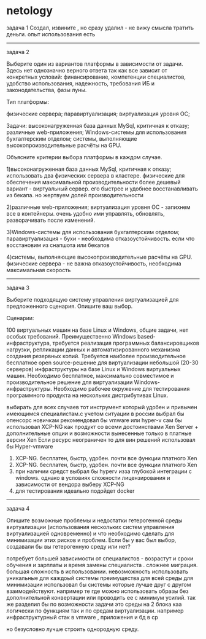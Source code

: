 # netology
задача 1
Создал, извините , но сразу удалил - не вижу смысла тратить деньги. опыт использования есть


------------------------------------------
задача 2

Выберите один из вариантов платформы в зависимости от задачи. Здесь нет однозначно верного ответа так как все зависит от конкретных условий: финансирование, компетенции специалистов, удобство использования, надежность, требования ИБ и законодательства, фазы луны.

Тип платформы:

физические сервера;
паравиртуализация;
виртуализация уровня ОС;

Задачи:
высоконагруженная база данных MySql, критичная к отказу;
различные web-приложения;
Windows-системы для использования бухгалтерским отделом;
системы, выполняющие высокопроизводительные расчёты на GPU.


Объясните критерии выбора платформы в каждом случае.


1)высоконагруженная база данных MySql, критичная к отказу;
использовать два физических сервера в кластере. физические для обеспечения максимальной производительности
более дешевый вариант - виртуальный сервер. его быстрее и удобнее восстанавливать из бекапа. но жертвуем долей производительности


2)различные web-приложения;
виртуализация уровня ОС - запихнем все в контейнеры. очень удобно ими управлять, обновлять, разворачивать после изменений.

3)Windows-системы для использования бухгалтерским отделом;
паравиртуализация - бухи - необходима отказоустойчивость. если что восстановим из снапшота или бекапов

4)системы, выполняющие высокопроизводительные расчёты на GPU.
физические сервера - не важна отказоустойчивость, необходима максимальная скорость


------------------------------------------
задача 3

Выберите подходящую систему управления виртуализацией для предложенного сценария. Опишите ваш выбор.

Сценарии:

100 виртуальных машин на базе Linux и Windows, общие задачи, нет особых требований. Преимущественно Windows based-инфраструктура, требуется реализация программных балансировщиков нагрузки, репликации данных и автоматизированного механизма создания резервных копий.
Требуется наиболее производительное бесплатное open source-решение для виртуализации небольшой (20-30 серверов) инфраструктуры на базе Linux и Windows виртуальных машин.
Необходимо бесплатное, максимально совместимое и производительное решение для виртуализации Windows-инфраструктуры.
Необходимо рабочее окружение для тестирования программного продукта на нескольких дистрибутивах Linux.

выбирать для всех случаев тот инструмент который удобен и привычен имеющимся специалистам.с учетом ситуации в россии выбрал бы опенсорс
новичкам рекомендовал бы vmware или hyper-v
сам бы использовал XCP-NG как продукт со всеми достоинствами Xen Server + дополнительные опции и возможности вынесенные только в платные версии Xen
Если ресурс неограничен то для вин решений использовал бы Hyper-vmware

1) XCP-NG. бесплатен, быстр, удобен. почти все функции платного Xen
2) XCP-NG. бесплатен, быстр, удобен. почти все функции платного Xen
3) при наличии средст выбрал бы hyperv изза глубокой интеграции с windows. однако в условиях сложности лицензирования и зависимости от вендора выберу XCP-NG
4) для тестирования идеально подойдет docker


------------------------------------------
задача 4 

Опишите возможные проблемы и недостатки гетерогенной среды виртуализации (использования нескольких систем управления виртуализацией одновременно)
 и что необходимо сделать для минимизации этих рисков и проблем. Если бы у вас был выбор, создавали бы вы гетерогенную среду или нет?
 

потребует большей зависимости от специалистов - возрастут и сроки обучения и зарплаты и время замены специалиста . сложнее миграция. большая сложность в использовании.  невозможность использовать уникальные для каждоый системы преимущества для всей среды
для минимизации использовал бы системы которые лучше друг с другом взаимодействуют. например те где можно использовать образы без дополнительной конвертации или проводить ее с минимум усилий.
так же разделил бы по возможности задачи это среды на 2 блока каа логически по функциям так и по средам виртуализации.
например  инфраструктурный стак в vmware , приложения и бд в cp

но безусловно лучше строить однородную среду. 
